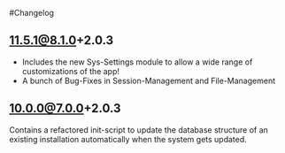 #Changelog

## 11.5.1@8.1.0+2.0.3

* Includes the new Sys-Settings module to allow a wide range of customizations of the app!
* A bunch of Bug-Fixes in Session-Management and File-Management


## 10.0.0@7.0.0+2.0.3

Contains a refactored init-script to update the database structure 
of an existing installation automatically when the system gets updated. 

